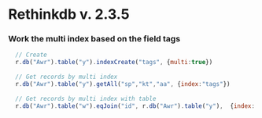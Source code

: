 # Rethinkdb v. 2.3.5


### Work the multi index based on the field tags

```Javascript
  // Create
  r.db("Awr").table("y").indexCreate("tags", {multi:true})
  
  // Get records by multi index
  r.db("Awr").table("y").getAll("sp","kt","aa", {index:"tags"}) 
  
  // Get records by multi index with table
  r.db("Awr").table("w").eqJoin("id", r.db("Awr").table("y"),  {index: "tags"}).zip()
    
```
